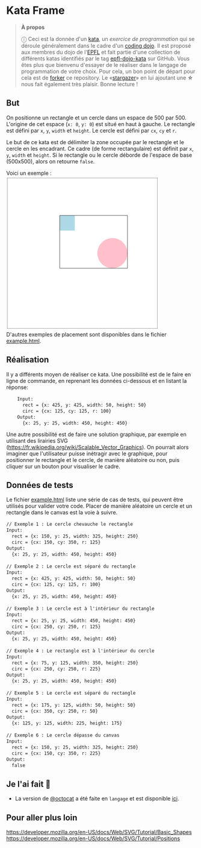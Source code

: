 # Kata Frame

> **À propos**
>
> ⓘ Ceci est la donnée d'un [kata], un _exercice de programmation_ qui se
> déroule généralement dans le cadre d'un [coding dojo]. Il est proposé aux
> membres du dojo de l'[EPFL] et fait partie d'une collection de différents
> katas identifiés par le tag [epfl-dojo-kata] sur GitHub. Vous êtes plus que
> bienvenu d'essayer de le réaliser dans le langage de programmation de votre
> choix. Pour cela, un bon point de départ pour cela est de [forker] ce 
> repository. Le «[stargazer]» en lui ajoutant une **☆** nous fait également 
> très plaisir. Bonne lecture !

[kata]: https://fr.wikipedia.org/wiki/Coding_dojo#Kata
[coding dojo]: https://fr.wikipedia.org/wiki/Coding_dojo
[EPFL]: https://www,epfl.ch
[epfl-dojo-kata]: https://github.com/topics/epfl-dojo-kata
[forker]: https://docs.github.com/en/get-started/quickstart/fork-a-repo#forking-a-repository
[stargazer]: https://docs.github.com/en/get-started/exploring-projects-on-github/saving-repositories-with-stars


## But

On positionne un rectangle et un cercle dans un espace de 500 par 500. L'origine
de cet espace (`x: 0`, `y: 0`) est situé en haut à gauche. Le rectangle est
défini par `x`, `y`, `width` et `height`. Le cercle est défini par `cx`, `cy` et
`r`.

Le but de ce kata est de délimiter la zone occupée par le rectangle et le cercle
en les encadrant. Ce cadre (de forme rectangulaire) est définit par `x`, `y`,
`width` et `height`. Si le rectangle ou le cercle déborde de l'espace de base
(500x500), alors on retourne `false`.

Voici un exemple :  
![](./example.png)  
D'autres exemples de placement sont disponibles dans le fichier
[example.html](./example.html).


## Réalisation

Il y a différents moyen de réaliser ce kata. Une possibilité est de le faire en
ligne de commande, en reprenant les données ci-dessous et en listant la réponse:
```
    Input:
      rect = {x: 425, y: 425, width: 50, height: 50}
      circ = {cx: 125, cy: 125, r: 100}
    Output: 
      {x: 25, y: 25, width: 450, height: 450}
```

Une autre possibilité est de faire une solution
graphique, par exemple en utilisant des lirairies SVG
(https://fr.wikipedia.org/wiki/Scalable_Vector_Graphics). On pourrait alors
imaginer que l'utilisateur puisse inétragir avec le graphique, pour positionner
le rectangle et le cercle, de manière aléatoire ou non, puis cliquer sur un
bouton pour visualiser le cadre.


## Données de tests

Le fichier [example.html](./example.html) liste une série de cas de tests, qui
peuvent être utilisés pour valider votre code. Placer de manière aléatoire un
cercle et un rectangle dans le canvas est la voie à suivre.

```
// Exemple 1 : Le cercle chevauche le rectangle
Input:
  rect = {x: 150, y: 25, width: 325, height: 250}
  circ = {cx: 150, cy: 350, r: 125}
Output:
  {x: 25, y: 25, width: 450, height: 450}

// Exemple 2 : Le cercle est séparé du rectangle
Input:
  rect = {x: 425, y: 425, width: 50, height: 50}
  circ = {cx: 125, cy: 125, r: 100}
Output:
  {x: 25, y: 25, width: 450, height: 450}

// Exemple 3 : Le cercle est à l'intérieur du rectangle
Input:
  rect = {x: 25, y: 25, width: 450, height: 450}
  circ = {cx: 250, cy: 250, r: 125}
Output:
  {x: 25, y: 25, width: 450, height: 450}

// Exemple 4 : Le rectangle est à l'intérieur du cercle
Input:
  rect = {x: 75, y: 125, width: 350, height: 250}
  circ = {cx: 250, cy: 250, r: 225}
Output:
  {x: 25, y: 25, width: 450, height: 450}

// Exemple 5 : Le cercle est séparé du rectangle
Input:
  rect = {x: 175, y: 125, width: 50, height: 50}
  circ = {cx: 350, cy: 250, r: 50}
Output:
  {x: 125, y: 125, width: 225, height: 175}

// Exemple 6 : Le cercle dépasse du canvas
Input:
  rect = {x: 150, y: 25, width: 325, height: 250}
  circ = {cx: 150, cy: 350, r: 225}
Output:
  false
```


## Je l'ai fait 💪

* La version de [@octocat](https://github.com/octocat) a été faite en `langage`
  et est disponible [ici](https://#).


## Pour aller plus loin
https://developer.mozilla.org/en-US/docs/Web/SVG/Tutorial/Basic_Shapes
https://developer.mozilla.org/en-US/docs/Web/SVG/Tutorial/Positions
